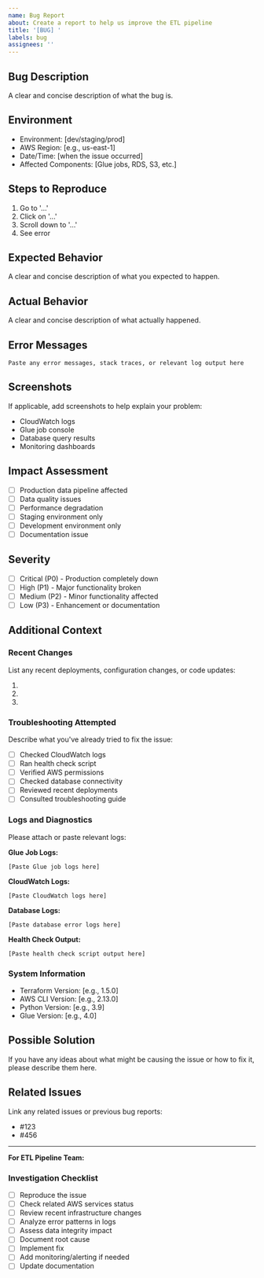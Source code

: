```yaml
---
name: Bug Report
about: Create a report to help us improve the ETL pipeline
title: '[BUG] '
labels: bug
assignees: ''
---
```


## Bug Description

A clear and concise description of what the bug is.

## Environment

- Environment: [dev/staging/prod]
- AWS Region: [e.g., us-east-1]
- Date/Time: [when the issue occurred]
- Affected Components: [Glue jobs, RDS, S3, etc.]

## Steps to Reproduce

1. Go to '...'
2. Click on '...'
3. Scroll down to '...'
4. See error

## Expected Behavior

A clear and concise description of what you expected to happen.

## Actual Behavior

A clear and concise description of what actually happened.

## Error Messages

```
Paste any error messages, stack traces, or relevant log output here
```

## Screenshots

If applicable, add screenshots to help explain your problem:
- CloudWatch logs
- Glue job console
- Database query results
- Monitoring dashboards

## Impact Assessment

- [ ] Production data pipeline affected
- [ ] Data quality issues
- [ ] Performance degradation
- [ ] Staging environment only
- [ ] Development environment only
- [ ] Documentation issue

## Severity

- [ ] Critical (P0) - Production completely down
- [ ] High (P1) - Major functionality broken
- [ ] Medium (P2) - Minor functionality affected
- [ ] Low (P3) - Enhancement or documentation

## Additional Context

### Recent Changes
List any recent deployments, configuration changes, or code updates:

1. 
2. 
3. 

### Troubleshooting Attempted
Describe what you've already tried to fix the issue:

- [ ] Checked CloudWatch logs
- [ ] Ran health check script
- [ ] Verified AWS permissions
- [ ] Checked database connectivity
- [ ] Reviewed recent deployments
- [ ] Consulted troubleshooting guide

### Logs and Diagnostics

Please attach or paste relevant logs:

**Glue Job Logs:**
```
[Paste Glue job logs here]
```

**CloudWatch Logs:**
```
[Paste CloudWatch logs here]
```

**Database Logs:**
```
[Paste database error logs here]
```

**Health Check Output:**
```
[Paste health check script output here]
```

### System Information

- Terraform Version: [e.g., 1.5.0]
- AWS CLI Version: [e.g., 2.13.0]
- Python Version: [e.g., 3.9]
- Glue Version: [e.g., 4.0]

## Possible Solution

If you have any ideas about what might be causing the issue or how to fix it, please describe them here.

## Related Issues

Link any related issues or previous bug reports:

- #123
- #456

---

**For ETL Pipeline Team:**

### Investigation Checklist

- [ ] Reproduce the issue
- [ ] Check related AWS services status
- [ ] Review recent infrastructure changes
- [ ] Analyze error patterns in logs
- [ ] Assess data integrity impact
- [ ] Document root cause
- [ ] Implement fix
- [ ] Add monitoring/alerting if needed
- [ ] Update documentation